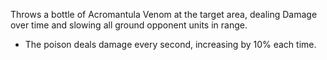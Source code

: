 Throws a bottle of Acromantula Venom at the target area, dealing Damage over time and slowing all ground opponent units in range.

- The poison deals damage every second, increasing by 10% each time.
